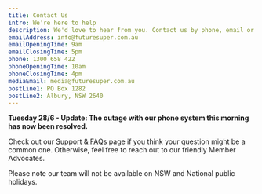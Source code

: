 ```yaml
---
title: Contact Us
intro: We're here to help
description: We'd love to hear from you. Contact us by phone, email or post.
emailAddress: info@futuresuper.com.au
emailOpeningTime: 9am
emailClosingTime: 5pm
phone: 1300 658 422
phoneOpeningTime: 10am
phoneClosingTime: 4pm
mediaEmail: media@futuresuper.com.au
postLine1: PO Box 1282
postLine2: Albury, NSW 2640
---
```

**Tuesday 28/6 - Update: The outage with our phone system this morning has now been resolved.** 

Check out our [Support & FAQs](https://www.futuresuper.com.au/support-and-faqs) page if you think your question might be a common one. Otherwise, feel free to reach out to our friendly Member Advocates.

Please note our team will not be available on NSW and National public holidays.